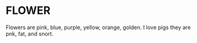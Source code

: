 # FLOWER

Flowers are pink, blue, purple, yellow, orange, golden. 
I love pigs they are pnk, fat, and snort.
